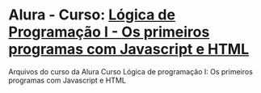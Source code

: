 # Alura - Curso: [Lógica de Programação I - Os primeiros programas com Javascript e HTML](https://cursos.alura.com.br/course/logica-programacao-javascript-html)
Arquivos do curso da Alura Curso Lógica de programação I: Os primeiros programas com Javascript e HTML
